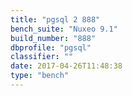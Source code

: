 ```yaml
---
title: "pgsql 2 888"
bench_suite: "Nuxeo 9.1"
build_number: "888"
dbprofile: "pgsql"
classifier: ""
date: 2017-04-26T11:48:38
type: "bench"
---
```

